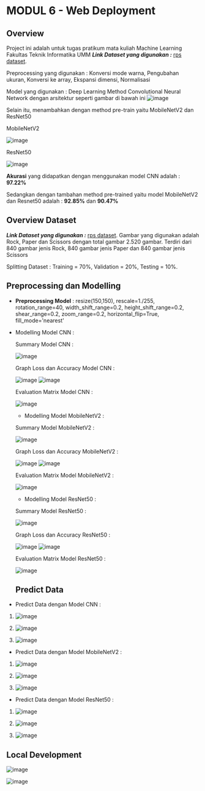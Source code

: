 # MODUL 6 - Web Deployment

## Overview

Project ini adalah untuk tugas pratikum mata kuliah Machine Learning Fakultas Teknik Informatika UMM
**_Link Dataset yang digunakan :_** [rps dataset]().

Preprocessing yang digunakan : Konversi mode warna, Pengubahan ukuran, Konversi ke array, Ekspansi dimensi, Normalisasi

Model yang digunakan : Deep Learning Method Convolutional Neural Network dengan arsitektur seperti gambar di bawah ini
![image](assets/cnn.png)

Selain itu, menambahkan dengan method pre-train yaitu MobileNetV2 dan ResNet50

MobileNetV2

![image](assets/mobilenetv2.png)

ResNet50

![image](assets/resnet.png)

**Akurasi** yang didapatkan dengan menggunakan model CNN adalah : **97.22%**

Sedangkan dengan tambahan method pre-trained yaitu model MobileNetV2 dan Resnet50 adalah : **92.85%** dan **90.47%**

## Overview Dataset

**_Link Dataset yang digunakan :_** [rps dataset](https://drive.google.com/drive/folders/1kgyN9Ah_w6MvxsRxANh3TfB9S-bCVZMv).
Gambar yang digunakan adalah Rock, Paper dan Scissors dengan total gambar 2.520 gambar. Terdiri dari 840 gambar jenis Rock, 840 gambar jenis Paper dan 840 gambar jenis Scissors

Splitting Dataset : Training = 70%, Validation = 20%, Testing = 10%.

## Preprocessing dan Modelling

- **Preprocessing Model** : resize(150,150), rescale=1./255, rotation_range=40, width_shift_range=0.2, height_shift_range=0.2, shear_range=0.2, zoom_range=0.2, horizontal_flip=True, fill_mode='nearest'
- Modelling Model CNN :

  Summary Model CNN :

  ![image](assets/summary_cnn.png)

  Graph Loss dan Accuracy Model CNN :

  ![image](assets/graph_acc_cnn.png)
  ![image](assets/graph_loss_cnn.png)

  Evaluation Matrix Model CNN :

  ![image](assets/eva_cnn.png)

  - Modelling Model MobileNetV2 :

  Summary Model MobileNetV2 :

  ![image](assets/summary_mobilenetv2.png)

  Graph Loss dan Accuracy MobileNetV2 :

  ![image](assets/graph_acc_net.png)
  ![image](assets/graph_loss_net.png)

  Evaluation Matrix Model MobileNetV2 :

  ![image](assets/eva_net.png)

  - Modelling Model ResNet50 :

  Summary Model ResNet50 :

  ![image](assets/summary_resnet50.png)

  Graph Loss dan Accuracy ResNet50 :

  ![image](assets/graph_acc_resnet.png)
  ![image](assets/graph_loss_resnet.png)

  Evaluation Matrix Model ResNet50 :

  ![image](assets/eva_resnet.png)

  ## Predict Data

- Predict Data dengan Model CNN :

1. ![image](assets/predict_cnn.png)

2. ![image](assets/predict_cnn_2.png)

3. ![image](assets/predict_cnn_3.png)

- Predict Data dengan Model MobileNetV2 :

1. ![image](assets/predict_net.png)

2. ![image](assets/predict_net_2.png)

3. ![image](assets/predict_net_3.png)

- Predict Data dengan Model ResNet50 :

1. ![image](assets/predict_resnet.png)

2. ![image](assets/predict_resnet_2.png)

3. ![image](assets/predict_resnet_3.png)

## Local Development

![image](assets/page_1.png)

![image](assets/page_2.png)
